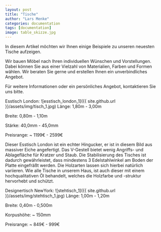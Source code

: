 ```yaml
---
layout: post
title: "Tische"
author: "Lars Menke"
categories: documentation
tags: [documentation]
image: table_skizze.jpg
---
```


In diesem Artikel möchten wir Ihnen einige Beispiele zu unseren neuesten Tische aufzeigen.

Wir bauen Möbel nach Ihren individuellen Wünschen und Vorstellungen. 
Dabei können Sie aus einer Vielzahl von Materialien, Farben und Formen wählen. 
Wir beraten Sie gerne und erstellen Ihnen ein unverbindliches Angebot.

Für weitere Informationen oder ein persönliches Angebot, kontaktieren Sie uns bitte.


Esstisch London:
![esstisch_london_1]({{ site.github.url }}/assets/img/tisch_1.jpg)
Länge:  1,80m  - 3,00m 

Breite: 0,80m  - 1,10m

Stärke: 40,0mm - 45,0mm 

Preisrange: ~ 1199€ - 2599€

Dieser Esstisch London ist ein echter Hingucker, er ist in diesem Bild aus massiver Eiche angefertigt.
Das V-Gestell bietet wenig Angriffs- und Ablagefläche für Kratzer und Staub.
Die Stabilisierung des Tisches ist dadurch gewährleistet, dass mindestens 3 Edelstahlwinkel am Boden der Platte eingefräßt werden.
Die Holzarten lassen sich hierbei natürlich variieren.
Wie alle Tische in unserem Haus, ist auch dieser mit einem hochqualitativen Öl behandelt, welches die Holzfarbe und -struktur hervorhebt und schützt.


Designertisch NewYork:
![stehtisch_1]({{ site.github.url }}/assets/img/stehtisch_1.jpg)
Länge:  1,00m  - 1,20m

Breite: 0,40m  - 0,500m

Korpushöhe: ~ 150mm

Preisrange: ~ 849€ - 999€

